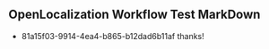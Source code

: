 ## OpenLocalization Workflow Test MarkDown
* 81a15f03-9914-4ea4-b865-b12dad6b11af thanks!

<!--HONumber=Oct16_HO3-->


